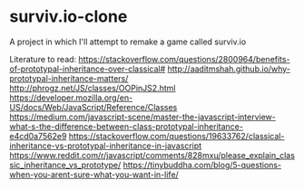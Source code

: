 # surviv.io-clone
A project in which I'll attempt to remake a game called surviv.io

Literature to read:
https://stackoverflow.com/questions/2800964/benefits-of-prototypal-inheritance-over-classical#
http://aaditmshah.github.io/why-prototypal-inheritance-matters/
http://phrogz.net/JS/classes/OOPinJS2.html
https://developer.mozilla.org/en-US/docs/Web/JavaScript/Reference/Classes
https://medium.com/javascript-scene/master-the-javascript-interview-what-s-the-difference-between-class-prototypal-inheritance-e4cd0a7562e9
https://stackoverflow.com/questions/19633762/classical-inheritance-vs-prototypal-inheritance-in-javascript
https://www.reddit.com/r/javascript/comments/828mxu/please_explain_classic_inheritance_vs_prototype/
https://tinybuddha.com/blog/5-questions-when-you-arent-sure-what-you-want-in-life/
